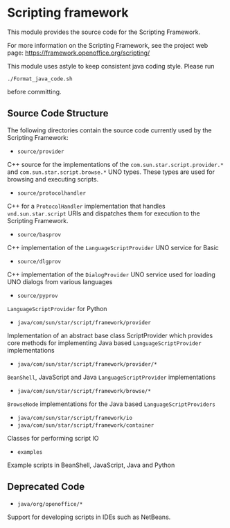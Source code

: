 # Scripting framework

This module provides the source code for the Scripting Framework.

For more information on the Scripting Framework, see the project web page:
<https://framework.openoffice.org/scripting/>

This module uses astyle to keep consistent java coding style. Please run

    ./Format_java_code.sh

before committing.

## Source Code Structure

The following directories contain the source code currently used
by the Scripting Framework:

- `source/provider`

C++ source for the implementations of the `com.sun.star.script.provider.*`
and `com.sun.star.script.browse.*` UNO types. These types are used for
browsing and executing scripts.

- `source/protocolhandler`

C++ for a `ProtocolHandler` implementation that handles `vnd.sun.star.script`
URIs and dispatches them for execution to the Scripting Framework.

- `source/basprov`

C++ implementation of the `LanguageScriptProvider` UNO service for Basic

- `source/dlgprov`

C++ implementation of the `DialogProvider` UNO service used for loading
UNO dialogs from various languages

- `source/pyprov`

`LanguageScriptProvider` for Python

- `java/com/sun/star/script/framework/provider`

Implementation of an abstract base class ScriptProvider which provides
core methods for implementing Java based `LanguageScriptProvider` implementations

- `java/com/sun/star/script/framework/provider/*`

`BeanShell`, JavaScript and Java `LanguageScriptProvider` implementations

- `java/com/sun/star/script/framework/browse/*`

`BrowseNode` implementations for the Java based `LanguageScriptProviders`

- `java/com/sun/star/script/framework/io`
- `java/com/sun/star/script/framework/container`

Classes for performing script IO

- `examples`

Example scripts in BeanShell, JavaScript, Java and Python


## Deprecated Code

- `java/org/openoffice/*`

Support for developing scripts in IDEs such as NetBeans.

